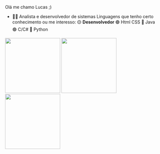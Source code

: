 
Olá me chamo Lucas ;)
- 👨‍💻 Analista e desenvolvedor de sistemas
      Linguagens que tenho certo conhecimento ou me interesso:
       🟡 **Desenvolvedor**
       🟣 Html CSS
       🔴 Java
       🟢 C/C#
       🔵 Python
<div>
      <img height="180" src="(https://github-readme-stats.vercel.app/api?username=LCS-Simoes)"/>
      <img height="180" src="(https://github-readme-stats.vercel.app/api?username=LCS-Simoes&hide=contribs,prs)"\>
      <img height="180" src="(https://github-readme-stats.vercel.app/api?username=LCS-Simoes&show_icons=true&theme=gruvbox)"/>
<div>
